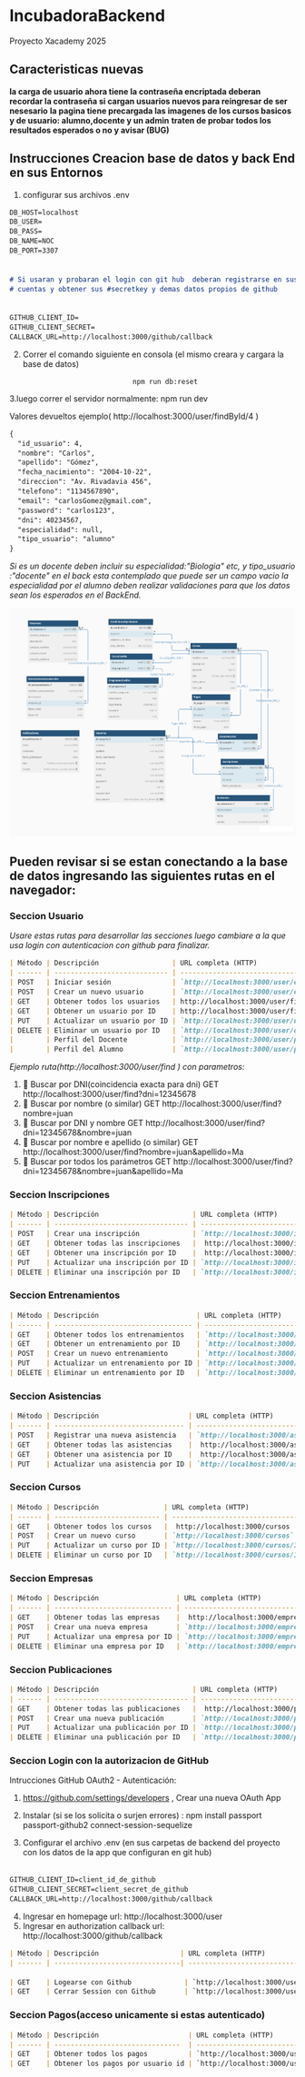 # IncubadoraBackend

Proyecto Xacademy 2025

## Caracteristicas nuevas

  **la carga de usuario ahora tiene la contraseña encriptada deberan recordar la contraseña si cargan usuarios nuevos para reingresar de ser nesesario**
  **la pagina tiene precargada las imagenes de los cursos basicos y de usuario: alumno,docente y un admin**
  **traten de probar todos los resultados esperados o no y avisar (BUG)**

## Instrucciones Creacion base de datos y back End en sus Entornos

  1. configurar sus archivos .env
  
```markdown
DB_HOST=localhost
DB_USER=
DB_PASS=
DB_NAME=NOC
DB_PORT=3307


# Si usaran y probaran el login con git hub  deberan registrarse en sus 
# cuentas y obtener sus #secretkey y demas datos propios de github  


GITHUB_CLIENT_ID=
GITHUB_CLIENT_SECRET=
CALLBACK_URL=http://localhost:3000/github/callback

```

  2. Correr el comando siguiente en consola (el mismo creara y cargara la base de datos)

                                    npm run db:reset
   3.luego correr el servidor normalmente:
                                    npm run dev


Valores devueltos ejemplo( http://localhost:3000/user/findById/4 )

```markdown
{
  "id_usuario": 4,
  "nombre": "Carlos",
  "apellido": "Gómez",
  "fecha_nacimiento": "2004-10-22",
  "direccion": "Av. Rivadavia 456",
  "telefono": "1134567890",
  "email": "carlosGomez@gmail.com",
  "password": "carlos123",
  "dni": 40234567,
  "especialidad": null,
  "tipo_usuario": "alumno"
}
```

*Si es un docente deben incluir su especialidad:"Biologia" etc, y tipo_usuario :"docente" en el back esta contemplado que puede ser un campo vacio la especialidad por el alumno deben realizar validaciones para que los datos sean los esperados en el BackEnd.*


 ![Base de datos Estructura](https://github.com/acostanoeliacba/IncubadoraBackend/blob/main/assets/Xacademy-Noc-Usuarios.png)





## Pueden revisar si se estan conectando a la base de datos ingresando las siguientes rutas en el navegador:


### Seccion Usuario

*Usare estas rutas para desarrollar las secciones luego cambiare a la que usa login con autenticacion con github para finalizar.*
```Markdown
| Método | Descripción                  | URL completa (HTTP)                          ejemplo              |
| ------ | ---------------------------- | ----------------------------------------------------------------- |
| POST   | Iniciar sesión               | `http://localhost:3000/user/easy/login`                                |
| POST   | Crear un nuevo usuario       | `http://localhost:3000/user/easy/create`                               |
| GET    | Obtener todos los usuarios   | http://localhost:3000/user/find   (por dni,(nombre o similar),(apellido o similar); por omicion todos )    |
| GET    | Obtener un usuario por ID    | http://localhost:3000/user/findById/12                                 |
| PUT    | Actualizar un usuario por ID | `http://localhost:3000/user/update/12`                                 |
| DELETE | Eliminar un usuario por ID   | `http://localhost:3000/user/delete/123`                                |
|        | Perfil del Docente           | `http://localhost:3000/user/perfildocente`                             |
|        | Perfil del Alumno            | `http://localhost:3000/user/perfilalumno`                              |

```

*Ejemplo ruta(http://localhost:3000/user/find ) con parametros:*

 1. 🔎 Buscar por DNI(coincidencia exacta para dni)
    GET  http://localhost:3000/user/find?dni=12345678
 2. 🔎 Buscar por nombre (o similar)
    GET  http://localhost:3000/user/find?nombre=juan
 3. 🔎 Buscar por DNI y nombre
    GET  http://localhost:3000/user/find?dni=12345678&nombre=juan
 4. 🔎 Buscar por nombre e apellido (o similar)
    GET  http://localhost:3000/user/find?nombre=juan&apellido=Ma
 5. 🔎 Buscar por todos los parámetros
    GET  http://localhost:3000/user/find?dni=12345678&nombre=juan&apellido=Ma

### Seccion Inscripciones

```Markdown
| Método | Descripción                       | URL completa (HTTP)                        ejemplo    |
| ------ | --------------------------------- | ----------------------------------------------------- |
| POST   | Crear una inscripción             | `http://localhost:3000/inscripciones`                 |
| GET    | Obtener todas las inscripciones   |  http://localhost:3000/inscripciones                  |
| GET    | Obtener una inscripción por ID    |  http://localhost:3000/inscripciones/12               |
| PUT    | Actualizar una inscripción por ID | `http://localhost:3000/inscripciones/12 `             |
| DELETE | Eliminar una inscripción por ID   | `http://localhost:3000/inscripciones/12 `             |
```

### Seccion Entrenamientos
```Markdown
| Método | Descripción                        | URL completa (HTTP)                                   |
| ------ | ---------------------------------- | ----------------------------------------------------- |
| GET    | Obtener todos los entrenamientos   | `http://localhost:3000/entrenamientos`                |
| GET    | Obtener un entrenamiento por ID    | `http://localhost:3000/entrenamientos/12` *(ejemplo)* |
| POST   | Crear un nuevo entrenamiento       | `http://localhost:3000/entrenamientos`                |
| PUT    | Actualizar un entrenamiento por ID | `http://localhost:3000/entrenamientos/12` *(ejemplo)* |
| DELETE | Eliminar un entrenamiento por ID   | `http://localhost:3000/entrenamientos/12` *(ejemplo)* |
```
### Seccion Asistencias
```Markdown
| Método | Descripción                      | URL completa (HTTP)                       ejemplo  |
| ------ | -------------------------------- | -------------------------------------------------- |
| POST   | Registrar una nueva asistencia   | `http://localhost:3000/asistencias`                |
| GET    | Obtener todas las asistencias    |  http://localhost:3000/asistencias                 |
| GET    | Obtener una asistencia por ID    |  http://localhost:3000/asistencias/12              |
| PUT    | Actualizar una asistencia por ID | `http://localhost:3000/asistencias/12`             |
```

### Seccion Cursos

```Markdown
| Método | Descripción                | URL completa (HTTP)                  ejemplo   |
| ------ | -------------------------- | ---------------------------------------------- |
| GET    | Obtener todos los cursos   |  http://localhost:3000/cursos                  |
| POST   | Crear un nuevo curso       | `http://localhost:3000/cursos`                 |
| PUT    | Actualizar un curso por ID | `http://localhost:3000/cursos/123`             |
| DELETE | Eliminar un curso por ID   | `http://localhost:3000/cursos/123`             |
```

### Seccion Empresas

```Markdown
| Método | Descripción                   | URL completa (HTTP)                        ejemplo          |
| ------ | ----------------------------- | ----------------------------------------------------------- |
| GET    | Obtener todas las empresas    |  http://localhost:3000/empresas                             |
| POST   | Crear una nueva empresa       | `http://localhost:3000/empresas`                            |
| PUT    | Actualizar una empresa por ID | `http://localhost:3000/empresas/12`                         |
| DELETE | Eliminar una empresa por ID   | `http://localhost:3000/empresas/12`                         |
```

### Seccion Publicaciones

```Markdown
| Método | Descripción                       | URL completa (HTTP)                      ejemplo                 |
| ------ | --------------------------------- | ---------------------------------------------------------------- |
| GET    | Obtener todas las publicaciones   |  http://localhost:3000/publicaciones                             |
| POST   | Crear una nueva publicación       | `http://localhost:3000/publicaciones`                            |
| PUT    | Actualizar una publicación por ID | `http://localhost:3000/publicaciones/12`                         |
| DELETE | Eliminar una publicación por ID   | `http://localhost:3000/publicaciones/12`                         |
```

### Seccion Login con la autorizacion de GitHub

 Intrucciones GitHub OAuth2 - Autenticación: 
   1. https://github.com/settings/developers  ,    Crear una nueva OAuth App
   2. Instalar (si se los solicita o surjen errores) : npm install passport passport-github2 connect-session-sequelize

   3. Configurar el archivo .env (en sus carpetas de backend del proyecto con los datos de la app que configuran en git hub)
```Markdown

GITHUB_CLIENT_ID=client_id_de_github  
GITHUB_CLIENT_SECRET=client_secret_de_github
CALLBACK_URL=http://localhost:3000/github/callback

```
   4. Ingresar en homepage url: http://localhost:3000/user
   5. Ingresar en authorization callback url: http://localhost:3000/github/callback


```Markdown
| Método | Descripción                    | URL completa (HTTP)                                             |
| ------ | -------------------------------| ------------------------------------------------------------------------------- |

| GET    | Logearse con Github             | `http://localhost:3000/user/login
| GET    | Cerrar Session con Github       | `http://localhost:3000/user/logout
```
### Seccion Pagos(acceso unicamente si estas autenticado)
```Markdown
| Método | Descripción                      | URL completa (HTTP)                                             |
| ------ | -------------------------------  | -------------------------------------------------------------------------------
| GET    | Obtener todos los pagos          | `http://localhost:3000/user/pagos
| GET    | Obtener los pagos por usuario id | `http://localhost:3000/user/pagos/2
```
